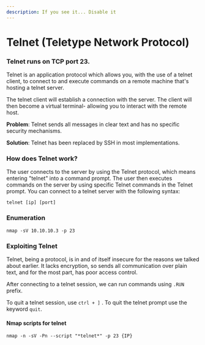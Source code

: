 ```yaml
---
description: If you see it... Disable it
---
```


# Telnet (Teletype Network Protocol)

### Telnet runs on **TCP port 23.**

Telnet is an application protocol which allows you, with the use of a telnet client, to connect to and execute commands on a remote machine that's hosting a telnet server.

The telnet client will establish a connection with the server. The client will then become a virtual terminal- allowing you to interact with the remote host.

**Problem**: Telnet sends all messages in clear text and has no specific security mechanisms.&#x20;

**Solution**: Telnet has been replaced by SSH in most implementations.

### How does Telnet work?

The user connects to the server by using the Telnet protocol, which means entering "telnet" into a command prompt. The user then executes commands on the server by using specific Telnet commands in the Telnet prompt. You can connect to a telnet server with the following syntax:

```
telnet [ip] [port]
```

### Enumeration

```
nmap -sV 10.10.10.3 -p 23
```

### Exploiting Telnet

Telnet, being a protocol, is in and of itself insecure for the reasons we talked about earlier. It lacks encryption, so sends all communication over plain text, and for the most part, has poor access control.

After connecting to a telnet session, we can run commands using `.RUN` prefix.

To quit a telnet session, use `ctrl + ]` . To quit the telnet prompt use the keyword `quit`.

#### Nmap scripts for telnet

```
nmap -n -sV -Pn --script "*telnet*" -p 23 {IP}
```

#### &#x20;

